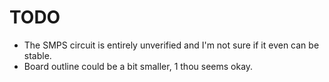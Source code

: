 # TODO

  * The SMPS circuit is entirely unverified and I'm not sure if it even can be
    stable.
  * Board outline could be a bit smaller, 1 thou seems okay.
